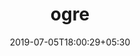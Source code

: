 ---
title: "ogre"
date: 2019-07-05T18:00:29+05:30
type: "organisations"
org_name: "ETH Zurich Legged Robotics"
repo_desc: "scene-oriented, flexible 3D engine written in C++ - Ogre1 upstream, Ogre2 mirror"
repo_link: https://github.com/leggedrobotics/ogre
---